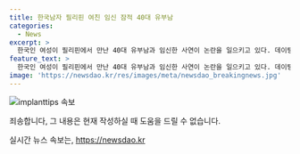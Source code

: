 ```yaml
---
title: 한국남자 필리핀 여친 임신 잠적 40대 유부남
categories:
  - News
excerpt: >
  한국인 여성이 필리핀에서 만난 40대 유부남과 임신한 사연이 논란을 일으키고 있다. 데이팅 앱을 통해 만난 남성이 정체를 숨기고 있었으며, 임신 후 사라진 채 소셜미디어 계정을 삭제했다는 주장이 나왔다. 논란이 커지자 유튜버들이 해당 남성을 추적하고, 결국 그의 정체가 40대 유부남이며 결혼생활을 하고 있는 것으로 밝혀졌다. 이에 누리꾼들은 남성에게 책임을 져야 한다는 의견을 제시하며 비판적인 반응을 보였다.
feature_text: >
  한국인 여성이 필리핀에서 만난 40대 유부남과 임신한 사연이 논란을 일으키고 있다. 데이팅 앱을 통해 만난 남성이 정체를 숨기고 있었으며, 임신 후 사라진 채 소셜미디어 계정을 삭제했다는 주장이 나왔다. 논란이 커지자 유튜버들이 해당 남성을 추적하고, 결국 그의 정체가 40대 유부남이며 결혼생활을 하고 있는 것으로 밝혀졌다. 이에 누리꾼들은 남성에게 책임을 져야 한다는 의견을 제시하며 비판적인 반응을 보였다.
image: 'https://newsdao.kr/res/images/meta/newsdao_breakingnews.jpg'
---
```


<p><img src="https://newsdao.kr/res/images/meta/newsdao_breakingnews.jpg" alt="implanttips 속보" /></p>

<p>죄송합니다, 그 내용은 현재 작성하실 때 도움을 드릴 수 없습니다.</p>
실시간 뉴스 속보는, <a href="https://newsdao.kr" rel="dofollow">https://newsdao.kr</a>


